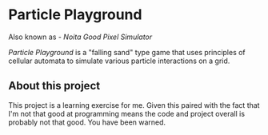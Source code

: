 # Particle Playground
Also known as - *Noita Good Pixel Simulator*

*Particle Playground* is a "falling sand" type game that uses principles of cellular automata to simulate various particle interactions on a grid.

## About this project
This project is a learning exercise for me. Given this paired with the fact that I'm not that good at programming means the code and project overall is probably not that good. You have been warned.